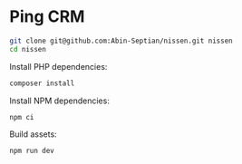 # Ping CRM

```sh
git clone git@github.com:Abin-Septian/nissen.git nissen
cd nissen
```
Install PHP dependencies:

```sh
composer install
```

Install NPM dependencies:

```sh
npm ci
```

Build assets:

```sh
npm run dev
```
